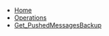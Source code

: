 <!-- docs/Get_PushedMessagesBackup/_sidebar.md -->

* [Home](/)
* [Operations](/op/)
* [Get_PushedMessagesBackup](/op/Get_PushedMessagesBackup/)